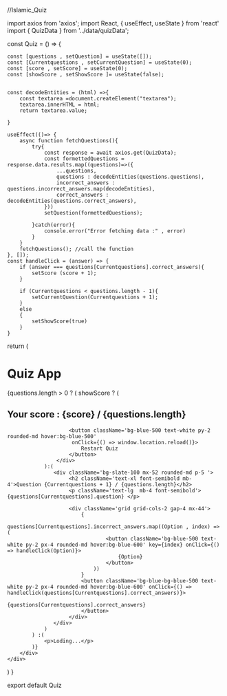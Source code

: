//Islamic_Quiz

import axios from 'axios';
import React, { useEffect, useState } from 'react'
import { QuizData } from '../data/quizData';

const Quiz = () => {

    const [questions , setQuestion] = useState([]);
    const [Currentquestions , setCurrentQuestion] = useState(0);
    const [score , setScore] = useState(0);
    const [showScore , setShowScore ]= useState(false);


    const decodeEntities = (html) =>{
        const textarea =document.createElement("textarea");
        textarea.innerHTML = html;
        return textarea.value;

    }

    useEffect(()=> {
        async function fetchQuestions(){
            try{
                const response = await axios.get(QuizData);
                const formettedQuestions = response.data.results.map((questions)=>({
                    ...questions,
                    questions : decodeEntities(questions.questions),
                    incorrect_answers : questions.incorrect_answers.map(decodeEntities),
                    correct_answers : decodeEntities(questions.correct_answers),
                }))
                setQuestion(formettedQuestions);

            }catch(error){
                console.error("Error fetching data :" , error)
            }
        }
        fetchQuestions(); //call the function
    }, []);
    const handleClick = (answer) => {
        if (answer === questions[Currentquestions].correct_answers){
            setScore (score + 1);
        }

        if (Currentquestions < questions.length - 1){
            setCurrentQuestion(Currentquestions + 1);
        }
        else
        {
            setShowScore(true)
        }
    }
  return (
    <div className='container mx-auto p-4 text-center bg-gradient-to-r from-green-200 to-green-500'>
        <div className='main-h-screen flex flex-col justify-center'>
            <h1 className='text-4xl font-bold mb-4'>Quiz App</h1>
            {questions.length > 0 ? (
                showScore ? (
                    <div >
                        <h2 className='text-xl font-semibold mb-4'>
                            Your score : {score} / {questions.length}</h2>

                        <button className='bg-blue-500 text-white py-2 rounded-md hover:bg-blue-500'
                         onClick={() => window.location.reload()}>
                            Restart Quiz
                        </button>
                    </div>
                ):(
                   <div className='bg-slate-100 mx-52 rounded-md p-5 '>
                        <h2 className='text-xl font-semibold mb-4'>Question {Currentquestions + 1} / {questions.length}</h2>
                        <p className='text-lg  mb-4 font-semibold'> {questions[Currentquestions].question} </p>

                        <div className='grid grid-cols-2 gap-4 mx-44'>
                            {
                                questions[Currentquestions].incorrect_answers.map((Option , index) => (
                                    <button className='bg-blue-500 text-white py-2 px-4 rounded-md hover:bg-blue-600' key={index} onClick={() => handleClick(Option)}>
                                        {Option}
                                    </button>
                                ))
                            }
                            <button className='bg-blue-bg-blue-500 text-white py-2 px-4 rounded-md hover:bg-blue-600' onClick={() => handleClick(questions[Currentquestions].correct_answers)}>
                                {questions[Currentquestions].correct_answers}
                            </button>
                        </div>
                   </div>
                )
            ) :(
                <p>Loding...</p>
            )}
        </div>
    </div>
  )
}

export default Quiz
